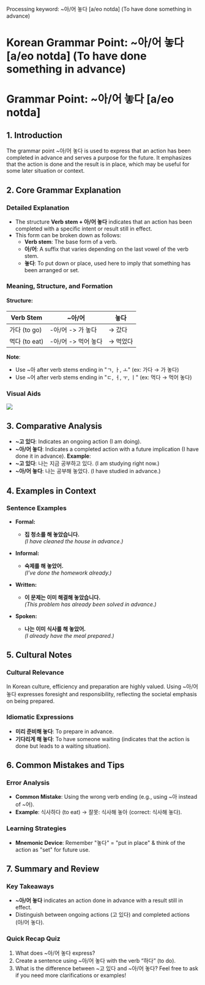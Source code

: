 Processing keyword: ~아/어 놓다 [a/eo notda] (To have done something in advance)
# Korean Grammar Point: ~아/어 놓다 [a/eo notda] (To have done something in advance)
# Grammar Point: ~아/어 놓다 [a/eo notda]
## 1. Introduction
The grammar point ~아/어 놓다 is used to express that an action has been completed in advance and serves a purpose for the future. It emphasizes that the action is done and the result is in place, which may be useful for some later situation or context.
## 2. Core Grammar Explanation
### Detailed Explanation
- The structure **Verb stem + 아/어 놓다** indicates that an action has been completed with a specific intent or result still in effect.
- This form can be broken down as follows:
  - **Verb stem**: The base form of a verb.
  - **아/어**: A suffix that varies depending on the last vowel of the verb stem.
  - **놓다**: To put down or place, used here to imply that something has been arranged or set.
### Meaning, Structure, and Formation
#### Structure:
| Verb Stem  |  ~아/어   |   놓다   |
|------------|----------------|----------|
| 가다 (to go)  |  -아/어 ->  가 놓다  |  → 갔다   |
| 먹다 (to eat) |  -아/어 ->  먹어 놓다 |  → 먹었다 |
  
**Note**: 
- Use ~아 after verb stems ending in "ㄱ, ㅏ, ㅗ" (ex: 가다 → 가 놓다)
- Use ~어 after verb stems ending in "ㄷ, ㅓ, ㅜ, ㅣ" (ex: 먹다 → 먹어 놓다)
  
### Visual Aids
![](https://example.com/diagrams/a-ero-nokta-diagram.png)
## 3. Comparative Analysis
- **~고 있다**: Indicates an ongoing action (I am doing).
- **~아/어 놓다**: Indicates a completed action with a future implication (I have done it in advance).
**Example**:
- **~고 있다**: 나는 지금 공부하고 있다. (I am studying right now.)
- **~아/어 놓다**: 나는 공부해 놓았다. (I have studied in advance.)
## 4. Examples in Context
### Sentence Examples
- **Formal:** 
  - **집 청소를 해 놓았습니다.**  
    *(I have cleaned the house in advance.)*
  
- **Informal:** 
  - **숙제를 해 놓았어.**  
    *(I’ve done the homework already.)*
- **Written:** 
  - **이 문제는 이미 해결해 놓았습니다.**  
    *(This problem has already been solved in advance.)*
- **Spoken:** 
  - **나는 이미 식사를 해 놓았어.**  
    *(I already have the meal prepared.)*
## 5. Cultural Notes
### Cultural Relevance
In Korean culture, efficiency and preparation are highly valued. Using ~아/어 놓다 expresses foresight and responsibility, reflecting the societal emphasis on being prepared.
### Idiomatic Expressions
- **미리 준비해 놓다**: To prepare in advance.
- **기다리게 해 놓다**: To have someone waiting (indicates that the action is done but leads to a waiting situation).
## 6. Common Mistakes and Tips
### Error Analysis
- **Common Mistake**: Using the wrong verb ending (e.g., using ~아 instead of ~어).
- **Example**: 식사하다 (to eat) → 잘못: 식사해 놓아 (correct: 식사해 놓다).
### Learning Strategies
- **Mnemonic Device**: Remember "놓다" = "put in place" & think of the action as "set" for future use.
  
## 7. Summary and Review
### Key Takeaways
- **~아/어 놓다** indicates an action done in advance with a result still in effect.
- Distinguish between ongoing actions (고 있다) and completed actions (아/어 놓다).
### Quick Recap Quiz
1. What does ~아/어 놓다 express?
2. Create a sentence using ~아/어 놓다 with the verb “하다” (to do).
3. What is the difference between ~고 있다 and ~아/어 놓다?
Feel free to ask if you need more clarifications or examples!
